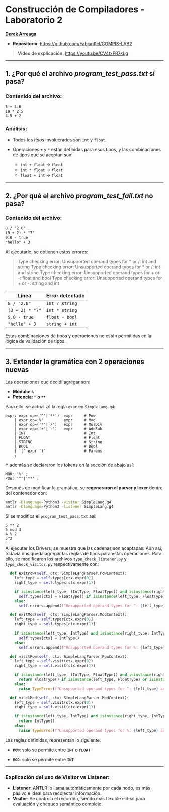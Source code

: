 # **Construcción de Compiladores - Laboratorio 2**

[**Derek Arreaga**](https://github.com/FabianKel)
- **Repositorio**: https://github.com/FabianKel/COMPIS-LAB2
> **Video de explicación**: https://youtu.be/CV4txFR7kLg
---
## 1. ¿Por qué el archivo *program\_test\_pass.txt* sí pasa?

### Contenido del archivo:

```txt
5 + 3.0
10 * 2.5
4.5 + 2
```

### Análisis:

* Todos los *tipos* involucrados son `int` y `float`.
* Operaciones `+` y `*` están definidas para esos tipos, y las combinaciones de tipos que se aceptan son:

  * `int + float` → `float`
  * `int * float` → `float`
  * `float + int` → `float`

---

## 2. ¿Por qué el archivo *program\_test\_fail.txt* no pasa?

### Contenido del archivo:

```txt
8 / "2.0"
(3 + 2) * "7"
9.0 - true
"hello" + 3
```

Al ejecutarlo, se obtienen estos errores:

> Type checking error: Unsupported operand types for \* or /: int and string
> Type checking error: Unsupported operand types for \* or /: int and string
> Type checking error: Unsupported operand types for + or -: float and bool
> Type checking error: Unsupported operand types for + or -: string and int

<center>

| Línea           | Error detectado |
| --------------- | --------------- |
| `8 / "2.0"`     | `int / string`  |
| `(3 + 2) * "7"` | `int * string`  |
| `9.0 - true`    | `float - bool`  |
| `"hello" + 3`   | `string + int`  |

</center>

Estas combinaciones de tipos y operaciones no están permitidas en la lógica de validación de tipos.

---

## 3. Extender la gramática con 2 operaciones nuevas

Las operaciones que decidí agregar son:

* **Módulo: `%`**
* **Potencia: `^` o `**`**

Para ello, se actualizó la regla `expr` en `SimpleLang.g4`:

```antlr
expr: expr op=('^'|'**')  expr     # Pow
    | expr op='%'         expr     # Mod
    | expr op=('*'|'/')   expr     # MulDiv
    | expr op=('+'|'-')   expr     # AddSub
    | INT                          # Int
    | FLOAT                        # Float
    | STRING                       # String
    | BOOL                         # Bool
    | '(' expr ')'                 # Parens
    ;
```

Y además se declararon los tokens en la sección de abajo así:

```antlr
MOD: '%' ;
POW: '^'|'**' ;
```

Después de modificar la gramática, se **regeneraron el parser y lexer** dentro del contenedor con:

```bash
antlr -Dlanguage=Python3 -visitor SimpleLang.g4
antlr -Dlanguage=Python3 -listener SimpleLang.g4
```

Si se modifica el `program_test_pass.txt` así:

```text
5 ** 2
5 mod 3
4 % 2
5^2

```

Al ejecutar los Drivers, se muestra que las cadenas son aceptadas. Aún así, todavía nos queda agregar las reglas de tipos para estas operaciones. Para ello, se modificaron los archivos `type_check_listener.py` y `type_check_visitor.py` respectivamente con:

```python
  def exitPow(self, ctx: SimpleLangParser.PowContext):
    left_type = self.types[ctx.expr(0)]
    right_type = self.types[ctx.expr(1)]

    if isinstance(left_type, (IntType, FloatType)) and isinstance(right_type, (IntType, FloatType)):
      self.types[ctx] = FloatType() if isinstance(left_type, FloatType) or isinstance(right_type, FloatType) else IntType()
    else:
      self.errors.append(f"Unsupported operand types for ^: {left_type} and {right_type}")

  def exitMod(self, ctx: SimpleLangParser.ModContext):
    left_type = self.types[ctx.expr(0)]
    right_type = self.types[ctx.expr(1)]

    if isinstance(left_type, IntType) and isinstance(right_type, IntType):
      self.types[ctx] = IntType()
    else:
      self.errors.append(f"Unsupported operand types for %: {left_type} and {right_type}")

```

```python
  def visitPow(self, ctx: SimpleLangParser.PowContext):
    left_type = self.visit(ctx.expr(0))
    right_type = self.visit(ctx.expr(1))

    if isinstance(left_type, (IntType, FloatType)) and isinstance(right_type, (IntType, FloatType)):
      return FloatType() if isinstance(left_type, FloatType) or isinstance(right_type, FloatType) else IntType()
    else:
      raise TypeError(f"Unsupported operand types for ^: {left_type} and {right_type}")

  def visitMod(self, ctx: SimpleLangParser.ModContext):
    left_type = self.visit(ctx.expr(0))
    right_type = self.visit(ctx.expr(1))

    if isinstance(left_type, IntType) and isinstance(right_type, IntType):
      return IntType()
    else:
      raise TypeError(f"Unsupported operand types for %: {left_type} and {right_type}")

```

Las reglas definidas, representan lo siguiente:
- **``POW``**: solo se permite entre **``INT``** o **``FLOAT``**

- **``MOD``**: solo se permite entre **``INT``**
---

### Explicación del uso de Visitor vs Listener:

* **Listener**: ANTLR lo llama automáticamente por cada nodo, es más pasivo e ideal para recolectar información.
* **Visitor**: Se controla el recorrido, siendo más flexible eideal para evaluación y chequeo semántico complejo.
